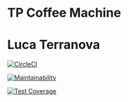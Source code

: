# TP Coffee Machine 

# Luca Terranova

[![CircleCI](https://dl.circleci.com/status-badge/img/gh/LucaTerranovaB/CoffeeMachine/tree/main.svg?style=svg)](https://dl.circleci.com/status-badge/redirect/gh/LucaTerranovaB/CoffeeMachine/tree/main)

[![Maintainability](https://api.codeclimate.com/v1/badges/3a59582332edf5677896/maintainability)](https://codeclimate.com/github/LucaTerranovaB/CoffeeMachine/maintainability)

[![Test Coverage](https://api.codeclimate.com/v1/badges/3a59582332edf5677896/test_coverage)](https://codeclimate.com/github/LucaTerranovaB/CoffeeMachine/test_coverage)